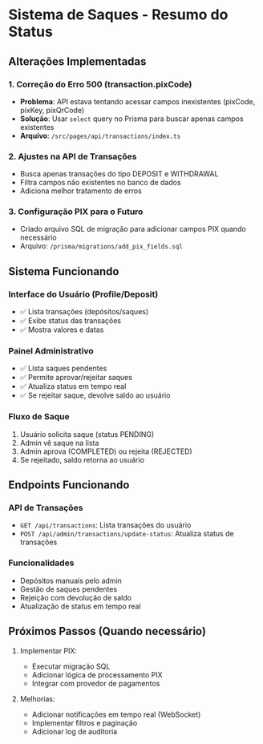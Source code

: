 # Sistema de Saques - Resumo do Status

## Alterações Implementadas

### 1. Correção do Erro 500 (transaction.pixCode)
- **Problema**: API estava tentando acessar campos inexistentes (pixCode, pixKey, pixQrCode)
- **Solução**: Usar `select` query no Prisma para buscar apenas campos existentes
- **Arquivo**: `/src/pages/api/transactions/index.ts`

### 2. Ajustes na API de Transações
- Busca apenas transações do tipo DEPOSIT e WITHDRAWAL
- Filtra campos não existentes no banco de dados
- Adiciona melhor tratamento de erros

### 3. Configuração PIX para o Futuro
- Criado arquivo SQL de migração para adicionar campos PIX quando necessário
- Arquivo: `/prisma/migrations/add_pix_fields.sql`

## Sistema Funcionando

### Interface do Usuário (Profile/Deposit)
- ✅ Lista transações (depósitos/saques)
- ✅ Exibe status das transações
- ✅ Mostra valores e datas

### Painel Administrativo
- ✅ Lista saques pendentes
- ✅ Permite aprovar/rejeitar saques
- ✅ Atualiza status em tempo real
- ✅ Se rejeitar saque, devolve saldo ao usuário

### Fluxo de Saque
1. Usuário solicita saque (status PENDING)
2. Admin vê saque na lista
3. Admin aprova (COMPLETED) ou rejeita (REJECTED)
4. Se rejeitado, saldo retorna ao usuário

## Endpoints Funcionando

### API de Transações
- `GET /api/transactions`: Lista transações do usuário
- `POST /api/admin/transactions/update-status`: Atualiza status de transações

### Funcionalidades
- Depósitos manuais pelo admin
- Gestão de saques pendentes
- Rejeição com devolução de saldo
- Atualização de status em tempo real

## Próximos Passos (Quando necessário)

1. Implementar PIX:
   - Executar migração SQL
   - Adicionar lógica de processamento PIX
   - Integrar com provedor de pagamentos

2. Melhorias:
   - Adicionar notificações em tempo real (WebSocket)
   - Implementar filtros e paginação
   - Adicionar log de auditoria